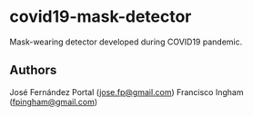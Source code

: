 # covid19-mask-detector
Mask-wearing detector developed during COVID19 pandemic.

## Authors
José Fernández Portal (jose.fp@gmail.com)
Francisco Ingham (fpingham@gmail.com)
